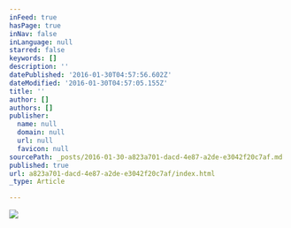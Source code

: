 ```yaml
---
inFeed: true
hasPage: true
inNav: false
inLanguage: null
starred: false
keywords: []
description: ''
datePublished: '2016-01-30T04:57:56.602Z'
dateModified: '2016-01-30T04:57:05.155Z'
title: ''
author: []
authors: []
publisher:
  name: null
  domain: null
  url: null
  favicon: null
sourcePath: _posts/2016-01-30-a823a701-dacd-4e87-a2de-e3042f20c7af.md
published: true
url: a823a701-dacd-4e87-a2de-e3042f20c7af/index.html
_type: Article

---
```

![](https://the-grid-user-content.s3-us-west-2.amazonaws.com/0803ce93-4eb8-48b0-943b-1f8e7a2587b7.jpg)